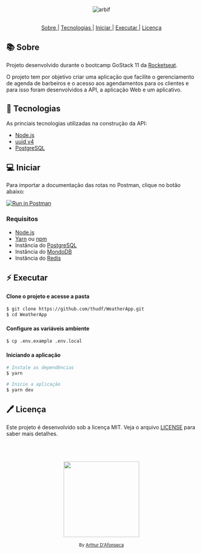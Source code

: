 <div align="center">
  <img alt="arbif" src="https://github.com/thudf/arbif-api/assets/54460874/536dd845-4741-4169-878a-d3bb9cb85c9a" width="auto" heigth="auto"/>
</div>

</br>

<div align="center">

  <p align="center" >
    <a href="#-sobre"> Sobre </a> |
    <a href="#-tecnologias"> Tecnologias </a> |
    <a href="#-iniciar"> Iniciar </a> |
    <a href="#-executar"> Executar </a> |
    <a href="#-licença"> Licença </a>
  </p>

</div>

## 📚 Sobre

Projeto desenvolvido durante o bootcamp GoStack 11 da [Rocketseat](https://github.com/Rocketseat).

O projeto tem por objetivo criar uma aplicação que facilite o gerenciamento de agenda de barbeiros e o acesso aos agendamentos para os clientes e para isso foram desenvolvidos a API, a aplicação Web  e um aplicativo.

## 🚀 Tecnologias

As princiais tecnologias utilizadas na construção da API:

- [Node.js](https://nodejs.org/en/)
- [uuid v4](https://github.com/thenativeweb/uuidv4/)
- [PostgreSQL](https://www.postgresql.org/)

## 💻 Iniciar

Para importar a documentação das rotas no Postman, clique no botão abaixo:

[![Run in Postman](https://run.pstmn.io/button.svg)](https://app.getpostman.com/run-collection/10025318-83870870-1392-4c84-b746-ee3473a19be2?action=collection%2Ffork&source=rip_markdown&collection-url=entityId%3D10025318-83870870-1392-4c84-b746-ee3473a19be2%26entityType%3Dcollection%26workspaceId%3Dc2caa706-33b6-4923-a730-6a702d3d04aa#?env%5BENV_ARBIF_LOCAL%5D=W3sia2V5IjoidXJsIiwidmFsdWUiOiJodHRwOi8vbG9jYWxob3N0OjUwMDAiLCJlbmFibGVkIjp0cnVlLCJ0eXBlIjoiZGVmYXVsdCIsInNlc3Npb25WYWx1ZSI6Imh0dHA6Ly9sb2NhbGhvc3Q6NTAwMCIsInNlc3Npb25JbmRleCI6MH1d)

### Requisitos

- [Node.js](https://nodejs.org/en/)
- [Yarn](https://classic.yarnpkg.com/) ou [npm](https://www.npmjs.com/)
- Instância do [PostgreSQL](https://www.postgresql.org/)
- Instância do [MondoDB](https://www.mongodb.com/)
- Instância do [Redis](https://redis.io/)

## :zap: Executar
#### Clone o projeto e acesse a pasta
```sh
$ git clone https://github.com/thudf/WeatherApp.git
$ cd WeatherApp
```
#### Configure as variáveis ambiente
```sh
$ cp .env.example .env.local
```
#### Iniciando a aplicação
```sh
# Instale as dependências
$ yarn

# Inicie a aplicação
$ yarn dev
```

## 🖊 Licença

Este projeto é desenvolvido sob a licença MIT. Veja o arquivo [LICENSE](LICENSE) para saber mais detalhes.

</br>
</br>
</br>

<div align="center">
  <img src="https://media.giphy.com/media/9IZjYtYKV1103Pnu56/giphy.gif" width="200px">
  <p><sup>By <a href="https://www.linkedin.com/in/arthur-d-afonseca-885757183/">Arthur D'Afonseca</a><sup></p>
</div>
